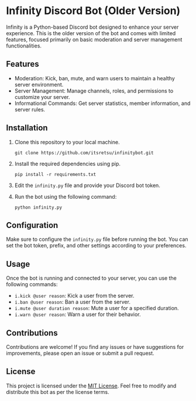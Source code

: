# Infinity Discord Bot (Older Version)

Infinity is a Python-based Discord bot designed to enhance your server experience. This is the older version of the bot and comes with limited features, focused primarily on basic moderation and server management functionalities.

## Features
- Moderation: Kick, ban, mute, and warn users to maintain a healthy server environment.
- Server Management: Manage channels, roles, and permissions to customize your server.
- Informational Commands: Get server statistics, member information, and server rules.

## Installation
1. Clone this repository to your local machine.
   ```
   git clone https://github.com/itsretsu/infinitybot.git
   ```

2. Install the required dependencies using pip.
   ```
   pip install -r requirements.txt
   ```

3. Edit the `infinity.py` file and provide your Discord bot token.

5. Run the bot using the following command:
   ```
   python infinity.py
   ```

## Configuration
Make sure to configure the `infinity.py` file before running the bot. You can set the bot token, prefix, and other settings according to your preferences.

## Usage
Once the bot is running and connected to your server, you can use the following commands:

- `i.kick @user reason`: Kick a user from the server.
- `i.ban @user reason`: Ban a user from the server.
- `i.mute @user duration reason`: Mute a user for a specified duration.
- `i.warn @user reason`: Warn a user for their behavior.

## Contributions
Contributions are welcome! If you find any issues or have suggestions for improvements, please open an issue or submit a pull request.

## License
This project is licensed under the [MIT License](https://opensource.org/licenses/MIT). Feel free to modify and distribute this bot as per the license terms.
